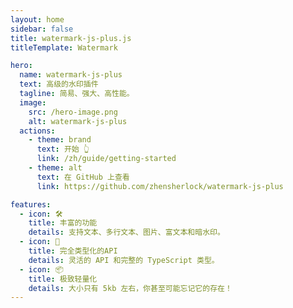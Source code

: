 ```yaml
---
layout: home
sidebar: false
title: watermark-js-plus.js
titleTemplate: Watermark

hero:
  name: watermark-js-plus
  text: 高级的水印插件
  tagline: 简易、强大、高性能。
  image:
    src: /hero-image.png
    alt: watermark-js-plus
  actions:
    - theme: brand
      text: 开始 👆
      link: /zh/guide/getting-started
    - theme: alt
      text: 在 GitHub 上查看
      link: https://github.com/zhensherlock/watermark-js-plus

features:
  - icon: 🛠️
    title: 丰富的功能
    details: 支持文本、多行文本、图片、富文本和暗水印。
  - icon: 🔑
    title: 完全类型化的API
    details: 灵活的 API 和完整的 TypeScript 类型。
  - icon: 📦
    title: 极致轻量化
    details: 大小只有 5kb 左右，你甚至可能忘记它的存在！
---
```


